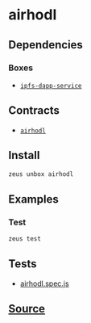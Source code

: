 
airhodl
====================







## Dependencies
### Boxes
* [`ipfs-dapp-service`](ipfs-dapp-service.md)



## Contracts
* [`airhodl`](https://github.com/liquidapps-io/zeus-sdk/tree/master/boxes/groups/economics/airhodl/contracts/eos/airhodl)
## Install
```bash
zeus unbox airhodl
```
## Examples
### Test 
```bash
zeus test
```










## Tests 
* [airhodl.spec.js](https://github.com/liquidapps-io/zeus-sdk/tree/master/boxes/groups/economics/airhodl/test/airhodl.spec.js)
## [Source](https://github.com/liquidapps-io/zeus-sdk/tree/master/boxes/groups/economics/airhodl)